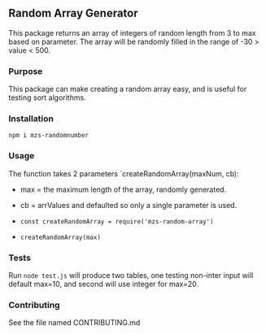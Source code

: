 ## Random Array Generator

This package returns an array of integers of random length from 3 to max based on parameter.
The array will be randomly filled in the range of -30 > value < 500.

### Purpose

This package can make creating a random array easy, and is useful for testing sort algorithms.

### Installation

`npm i mzs-randomnumber`

### Usage

The function takes 2 parameters `createRandomArray(maxNum, cb):

- max = the maximum length of the array, randomly generated.
- cb = arrValues and defaulted so only a single parameter is used.

- `const createRandomArray = require('mzs-random-array')`
- `createRandomArray(max)`

### Tests

Run `node test.js` will produce two tables, one testing non-inter input will default max=10, and second
will use integer for max=20.

### Contributing

See the file named CONTRIBUTING.md
